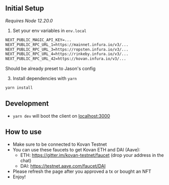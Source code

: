 ## Initial Setup

_Requires Node 12.20.0_

1. Set your env variables in `env.local`

```md
NEXT_PUBLIC_MAGIC_API_KEY=...
NEXT_PUBLIC_RPC_URL_1=https://mainnet.infura.io/v3/...
NEXT_PUBLIC_RPC_URL_3=https://ropsten.infura.io/v3/...
NEXT_PUBLIC_RPC_URL_4=https://rinkeby.infura.io/v3/...
NEXT_PUBLIC_RPC_URL_42=https://kovan.infura.io/v3/...
```

Should be already preset to Jason's config

3. Install dependencies with `yarn`

```bash
yarn install
```

## Development

- `yarn dev` will boot the client on [localhost:3000](localhost:3000)

## How to use

- Make sure to be connected to Kovan Testnet
- You can use these faucets to get Kovan ETH and DAI (Aave):
  - ETH: https://gitter.im/kovan-testnet/faucet (drop your address in the chat)
  - DAI: https://testnet.aave.com/faucet/DAI
- Please refresh the page after you approved a tx or bought an NFT
- Enjoy!
